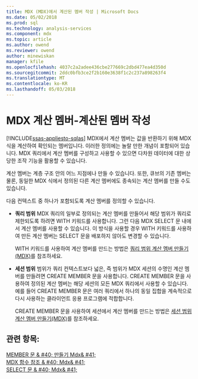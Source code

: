 ```yaml
---
title: MDX (MDX)에서 계산된 멤버 작성 | Microsoft Docs
ms.date: 05/02/2018
ms.prod: sql
ms.technology: analysis-services
ms.component: mdx
ms.topic: article
ms.author: owend
ms.reviewer: owend
author: minewiskan
manager: kfile
ms.openlocfilehash: 4037c2a2adee436cbe277669c2dbd477ea4d350d
ms.sourcegitcommit: 2ddc0bfb3ce2f2b160e3638f1c2c237a898263f4
ms.translationtype: MT
ms.contentlocale: ko-KR
ms.lasthandoff: 05/03/2018
---
```

# <a name="mdx-calculated-members---building-calculated-members"></a>MDX 계산 멤버-계산된 멤버 작성
[!INCLUDE[ssas-appliesto-sqlas](../../../includes/ssas-appliesto-sqlas.md)]
  MDX에서 계산 멤버는 값을 반환하기 위해 MDX 식을 계산하여 확인되는 멤버입니다. 이러한 정의에는 놀랄 만한 개념이 포함되어 있습니다. MDX 쿼리에서 계산 멤버를 구성하고 사용할 수 있으면 다차원 데이터에 대한 상당한 조작 기능을 활용할 수 있습니다.  
  
 계산 멤버는 계층 구조 안의 어느 지점에나 만들 수 있습니다. 또한, 큐브의 기존 멤버는 물론, 동일한 MDX 식에서 정의된 다른 계산 멤버에도 종속되는 계산 멤버를 만들 수도 있습니다.  
  
 다음 컨텍스트 중 하나가 포함되도록 계산 멤버를 정의할 수 있습니다.  
  
-   **쿼리 범위** MDX 쿼리의 일부로 정의되는 계산 멤버를 만들어서 해당 범위가 쿼리로 제한되도록 하려면 WITH 키워드를 사용합니다. 그런 다음 MDX SELECT 문 내에서 계산 멤버를 사용할 수 있습니다. 이 방식을 사용할 경우 WITH 키워드를 사용하여 만든 계산 멤버는 SELECT 문을 배포하지 않아도 변경할 수 있습니다.  
  
     WITH 키워드를 사용하여 계산 멤버를 만드는 방법은 [쿼리 범위 계산 멤버 만들기&#40;MDX&#41;](../../../analysis-services/multidimensional-models/mdx/mdx-calculated-members-query-scoped-calculated-members.md)를 참조하세요.  
  
-   **세션 범위** 범위가 쿼리 컨텍스트보다 넓은, 즉 범위가 MDX 세션의 수명인 계산 멤버를 만들려면 CREATE MEMBER 문을 사용합니다. CREATE MEMBER 문을 사용하여 정의된 계산 멤버는 해당 세션의 모든 MDX 쿼리에서 사용할 수 있습니다. 예를 들어 CREATE MEMBER 문은 여러 쿼리에서 하나의 동일 집합을 계속적으로 다시 사용하는 클라이언트 응용 프로그램에 적합합니다.  
  
     CREATE MEMBER 문을 사용하여 세션에서 계산 멤버를 만드는 방법은 [세션 범위 계산 멤버 만들기&#40;MDX&#41;](../../../analysis-services/multidimensional-models/mdx/mdx-calculated-members-session-scoped-calculated-members.md)를 참조하세요.  
  
## <a name="see-also"></a>관련 항목:  
 [MEMBER 문 & #40; 만들기 Mdx& #41;](../../../mdx/mdx-data-definition-create-member.md)   
 [MDX 함수 참조 & #40; Mdx& #41;](../../../mdx/mdx-function-reference-mdx.md)   
 [SELECT 문 & #40; Mdx& #41;](../../../mdx/mdx-data-manipulation-select.md)  
  
  
